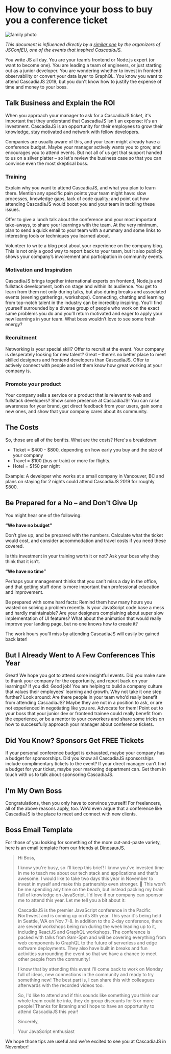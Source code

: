 # How to convince your boss to buy you a conference ticket

![family photo](${STATIC}/family-photo.jpg)

_This document is influenced directly by a [similar one](https://2019.jsconf.eu/news/how-to-convince-your-boss-to-buy-you-a-conference-ticket-to-jsconf-eu/) by the organizers of JSConfEU, one of the events that inspired CascadiaJS._

You write JS all day. You are your team’s frontend or Node.js expert (or want to become one). You are leading a team of engineers, or just starting out as a junior developer. You are wondering whether to invest in frontend observability or convert your data layer to GraphQL. You know you want to attend CascadiaJS 2019, but you don't know how to justify the expense of time and money to your boss.

## Talk Business and Explain the ROI

When you approach your manager to ask for a CascadiaJS ticket, it's important that they understand that CascadiaJS isn't an expense: it's an investment. CascadiaJS is an opportunity for their employees to grow their knowledge, stay motivated and network with fellow developers.

Companies are usually aware of this, and your team might already have a conference budget. Maybe your manager actively wants you to grow, and encourages you to attend events. But not all of us get that support handed to us on a silver platter – so let's review the business case so that you can convince even the most skeptical boss.

### Training

Explain why you want to attend CascadiaJS, and what you plan to learn there. Mention any specific pain points your team might have: slow processes, knowledge gaps, lack of code quality; and point out how attending CascadiaJS would boost you and your team in tackling these issues.

Offer to give a lunch talk about the conference and your most important take-aways, to share your learnings with the team. At the very minimum, plan to send a quick email to your team with a summary and some links to interesting tools or techniques you learned about.

Volunteer to write a blog post about your experience on the company blog. This is not only a good way to report back to your team, but it also publicly shows your company’s involvement and participation in community events.

### Motivation and Inspiration

CascadiaJS brings together international experts on frontend, Node.js and fullstack development, both on stage and within its audience. You get to learn from them not only during talks, but also during breaks and associated events (evening gatherings, workshops). Connecting, chatting and learning from top-notch talent in the industry can be incredibly inspiring. You’ll find yourself surrounded by a diverse group of people who work on the exact same problems you do and you’ll return motivated and eager to apply your new learnings in your team. What boss wouldn’t love to see some fresh energy?

### Recruitment

Networking is your special skill? Offer to recruit at the event. Your company is desperately looking for new talent? Great – there’s no better place to meet skilled designers and frontend developers than CascadiaJS. Offer to actively connect with people and let them know how great working at your company is.

### Promote your product

Your company sells a service or a product that is relevant to web and fullstack developers? Show some presence at CascadiaJS! You can raise awareness for your brand, get direct feedback from your users, gain some new ones, and show that your company cares about its community.

## The Costs

So, those are all of the benfits. What are the costs? Here's a breakdown:

- Ticket = $400 - $800, depending on how early you buy and the size of your company
- Travel = \$100 (bus or train) or more for flights.
- Hotel = \$150 per night

Example: A developer who works at a small company in Vancouver, BC and plans on staying for 2 nights could attend CascadiaJS 2019 for roughly \$800.

## Be Prepared for a No – and Don't Give Up

You might hear one of the following:

**“We have no budget”**

Don’t give up, and be prepared with the numbers. Calculate what the ticket would cost, and consider accommodation and travel costs if you need these covered.

Is this investment in your training worth it or not? Ask your boss why they think that it isn’t.

**“We have no time”**

Perhaps your management thinks that you can’t miss a day in the office, and that getting stuff done is more important than professional education and improvement.

Be prepared with some hard facts: Remind them how many hours you wasted on solving a problem recently. Is your JavaScript code base a mess and hardly maintainable? Are your designers complaining about super slow implementation of UI features? What about the animation that would really improve your landing page, but no one knows how to create it?

The work hours you’ll miss by attending CascadiaJS will easily be gained back later!

## But I Already Went to A Few Conferences This Year

Great! We hope you got to attend some insightful events. Did you make sure to thank your company for the opportunity, and report back on your learnings? If you did: Good job! You are helping to build a company culture that values their employees’ learning and growth. Why not take it one step further? Look around: Are there people in your team who’d really benefit from attending CascadiaJS? Maybe they are not in a position to ask, or are not experienced in negotiating like you are. Advocate for them! Point out to your boss that your junior dev or frontend trainee could really benefit from the experience, or be a mentor to your coworkers and share some tricks on how to successfully approach your manager about conference tickets.

## Did You Know? Sponsors Get FREE Tickets

If your personal conference budget is exhausted, maybe your company has a budget for sponsorships. Did you know all CascadiaJS sponsorships include complimentary tickets to the event? If your direct manager can’t find a budget for your ticket, maybe your marketing department can. Get them in touch with us to talk about sponsoring CascadiaJS.

## I'm My Own Boss

Congratulations, then you only have to convince yourself! For freelancers, all of the above reasons apply, too. We’d even argue that a conference like CascadiaJS is the place to meet and connect with new clients.

## Boss Email Template

For those of you looking for something of the more cut-and-paste variety, here is an email template
from our friends at [DinosaurJS](https://dinosaurjs.org/).

<blockquote>

Hi Boss,

I know you're busy, so I'll keep this brief! I know you've invested time in me to teach me about our tech stack and applications and that's awesome. I would like to take two days this year in November to invest in myself and make this partnership even stronger. 💪 This won't be me spending any time on the beach, but instead packing my brain full of knowledge on JavaScript. I'd love if our company can sponsor me to attend this year. Let me tell you a bit about it:

CascadiaJS is the premier JavaScript conference in the Pacific Northwest and is coming up on its 8th year. This year it's being held in Seattle, WA on Nov 7-8. In addition to the 2-day conference, there are several workshops being run during the week leading up to it, including ReactJS and GraphQL workshops. The conference is packed with talks from 9am-5pm and will be covering everything from web components to GraphQL to the future of serverless and edge software deployments. They also have built in breaks and fun activities surrounding the event so that we have a chance to meet other people from the community!

I know that by attending this event I'll come back to work on Monday full of ideas, new connections in the community and ready to try something new! The best part is, I can share this with colleagues afterwards with the recorded videos too.

So, I'd like to attend and if this sounds like something you think our whole team could be into, they do group discounts for 5 or more people! Thanks for listening and I hope to have an opportunity to attend CascadiaJS this year!

Sincerely,

Your JavaScript enthusiast

</blockquote>

We hope those tips are useful and we’re excited to see you at CascadiaJS in November!
